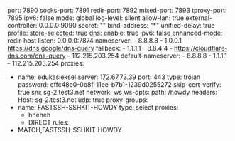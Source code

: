 port: 7890
socks-port: 7891
redir-port: 7892
mixed-port: 7893
tproxy-port: 7895
ipv6: false
mode: global
log-level: silent
allow-lan: true
external-controller: 0.0.0.0:9090
secret: ""
bind-address: "*"
unified-delay: true
profile:
  store-selected: true
dns:
  enable: true
  ipv6: false
  enhanced-mode: redir-host
  listen: 0.0.0.0:7874
  nameserver:
    - 8.8.8.8
    - 1.0.0.1
    - https://dns.google/dns-query
  fallback:
    - 1.1.1.1
    - 8.8.4.4
    - https://cloudflare-dns.com/dns-query
    - 112.215.203.254
  default-nameserver:
    - 8.8.8.8
    - 1.1.1.1
    - 112.215.203.254
proxies:
  - name: edukasieksel
    server: 172.67.73.39
    port: 443
    type: trojan
    password: cffc48c0-0b8f-11ee-b7b1-1239d0255272
    skip-cert-verify: true
    sni: sg-2.test3.net
    network: ws
    ws-opts:
      path: /howdy
      headers:
        Host: sg-2.test3.net
    udp: true
proxy-groups:
  - name: FASTSSH-SSHKIT-HOWDY
    type: select
    proxies:
      - hheheh
      - DIRECT
rules:
  - MATCH,FASTSSH-SSHKIT-HOWDY
